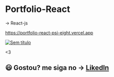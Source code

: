 # Portfolio-React

->  React-js

https://portfolio-react-psi-eight.vercel.app

[![Sem título](https://user-images.githubusercontent.com/97729476/202829287-1b0463da-f045-4bc3-80a4-b3559feaf73e.png)](url)


<3 
## 😃 Gostou? me siga no -> [Likedln](https://www.linkedin.com/in/thales-ian-carlesso-975014214/)
